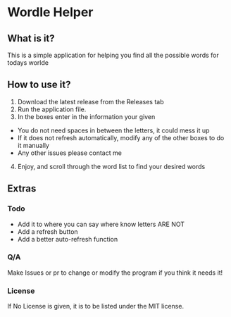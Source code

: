 # Wordle Helper

## What is it?

This is a simple application for helping you find all the possible words for todays worlde

## How to use it?

1. Download the latest release from the Releases tab
2. Run the application file.
3. In the boxes enter in the information your given

- You do not need spaces in between the letters, it could mess it up
- If it does not refresh automatically, modify any of the other boxes to do it manually
- Any other issues please contact me

4. Enjoy, and scroll through the word list to find your desired words

## Extras

### Todo

- Add it to where you can say where know letters ARE NOT
- Add a refresh button
- Add a better auto-refresh function

### Q/A

Make Issues or pr to change or modify the program if you think it needs it!

### License

If No License is given, it is to be listed under the MIT license.
